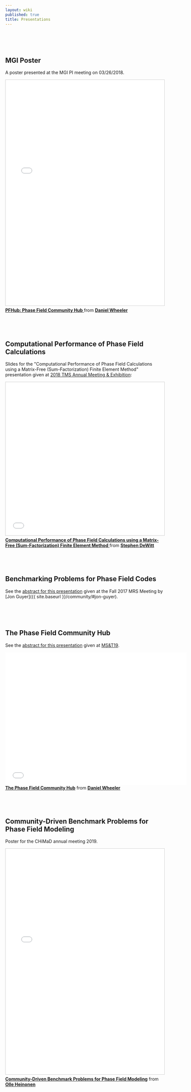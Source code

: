 ```yaml
---
layout: wiki
published: true
title: Presentations
---
```


<br>
<br>
<br>

## MGI Poster

A poster presented at the MGI PI meeting on 03/26/2018.

<iframe
  src="//www.slideshare.net/slideshow/embed_code/key/FIfADjUiXeRvAP"
  width="668" height="714" frameborder="0"
  marginwidth="0" marginheight="0" scrolling="no"
  style="border:1px solid #CCC; border-width:1px; margin-bottom:5px; max-width:100%;"
  allowfullscreen>
</iframe>

<div style="margin-bottom:5px">
  <a href="//www.slideshare.net/DanielWheeler18/pfhub-phase-field-community-hub"
     title="PFHub: Phase Field Community Hub"
     ><strong>PFHub: Phase Field Community Hub</strong>
  </a>
  from <a href="{{ site.baseurl }}/community/#daniel-wheeler">
  <strong>Daniel Wheeler</strong></a>
</div>

<br>
<br>
<br>

## Computational Performance of Phase Field Calculations

Slides for the "Computational Performance of Phase Field Calculations using
a Matrix-Free (Sum-Factorization) Finite Element Method" presentation given
at [2018 TMS Annual Meeting & Exhibition](https://www.tms.org/TMS2018):

<iframe
  src="//www.slideshare.net/slideshow/embed_code/key/GeY19kBILnVpm3"
  width="595" height="485" frameborder="0"
  marginwidth="0" marginheight="0" scrolling="no"
  style="border:1px solid #CCC; border-width:1px; margin-bottom:5px; max-width:100%;"
  allowfullscreen>
</iframe>

<div style="margin-bottom:5px">
  <a
  href="//www.slideshare.net/StephenDeWitt3/computational-performance-of-phase-field-calculations-using-a-matrixfree-sumfactorization-finite-element-method"
  title="Computational Performance of Phase Field Calculations using a Matrix-Free (Sum-Factorization) Finite Element Method"
  >
  <strong>Computational Performance of Phase Field Calculations using a
  Matrix-Free (Sum-Factorization) Finite Element Method</strong>
  </a>
  from <a href="{{ site.baseurl }}/community/#stephen-dewitt"><strong>Stephen DeWitt</strong></a>
</div>

<br>
<br>
<br>

## Benchmarking Problems for Phase Field Codes

See the [abstract for this presentation][benchmarking-problems-for-phase-field-codes]
given at the Fall 2017 MRS Meeting by
[Jon Guyer]({{ site.baseurl }}/community/#jon-guyer).

<br>
<br>
<br>

## The Phase Field Community Hub

See the [abstract for this presentation][phase-field-community-hub]
given at [MS&T19](https://www.matscitech.org/MST19).

<iframe
  src="//slides.com/danielwheeler-1/pfhub-phase-field-community-hub-10/embed"
  width="576" height="420" scrolling="no" frameborder="0"
  webkitallowfullscreen mozallowfullscreen allowfullscreen>
</iframe>

<div style="margin-bottom:5px">
<a href="https://slides.com/danielwheeler-1/pfhub-phase-field-community-hub-10"
   title="The Phase Field Community Hub" >
   <strong>The Phase Field Community Hub</strong></a>
from <a href="{{ site.baseurl }}/community/#daniel-wheeler">
<strong>Daniel Wheeler</strong></a>
</div>

<br>
<br>
<br>

## Community-Driven Benchmark Problems for Phase Field Modeling

Poster for the CHiMaD annual meeting 2019.

<iframe
  src="//www.slideshare.net/slideshow/embed_code/key/hyvoKQ6uulQN7"
  width="668" height="714" frameborder="0"
  marginwidth="0" marginheight="0" scrolling="no"
  style="border:1px solid #CCC; border-width:1px; margin-bottom:5px; max-width: 100%;"
  allowfullscreen>
</iframe>

<div style="margin-bottom:5px">
<a
  href="//www.slideshare.net/PFHubPFHub/communitydriven-benchmark-problems-for-phase-field-modeling"
  title="Community-Driven Benchmark Problems for Phase Field Modeling"
  >
  <strong>Community-Driven Benchmark Problems for Phase Field Modeling</strong></a>
  from <a href="{{ site.baseurl }}/community/#olle-heinonen" >
  <strong>Olle Heinonen</strong></a>
</div>

<!-- links -->
[benchmarking-problems-for-phase-field-codes]: http://materials.typepad.com/mrs_meeting_scene/2017/11/tc05-uncertainty-quantification-in-multiscale-materials-simulation-1.html
[phase-field-community-hub]: http://www.programmaster.org/PM/PM.nsf/ApprovedAbstracts/1E539B21A442E28D852583BA00581162?OpenDocument
